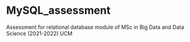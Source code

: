# MySQL_assessment
Assessment for relational database module of MSc in Big Data and Data Science (2021-2022) UCM
